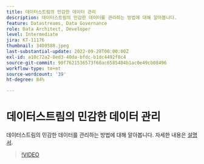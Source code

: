 ```yaml
---
title: 데이터스트림의 민감한 데이터 관리
description: 데이터스트림의 민감한 데이터를 관리하는 방법에 대해 알아봅니다.
feature: Datastreams, Data Governance
role: Data Architect, Developer
level: Intermediate
jira: KT-11176
thumbnail: 3409588.jpeg
last-substantial-update: 2022-09-28T00:00:00Z
exl-id: a10c72a2-8ed3-40da-bfdc-b1dc4492f8c4
source-git-commit: 90f7621536573f60ac6585404b1ac0e49cb08496
workflow-type: tm+mt
source-wordcount: '39'
ht-degree: 84%

---
```


# 데이터스트림의 민감한 데이터 관리

데이터스트림의 민감한 데이터를 관리하는 방법에 대해 알아봅니다.  자세한 내용은 [설명서](https://experienceleague.adobe.com/docs/experience-platform/edge/datastreams/overview.html).

>[!VIDEO](https://video.tv.adobe.com/v/3409588/?quality=12&learn=on)
